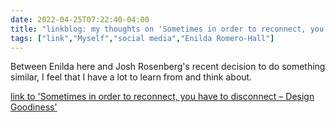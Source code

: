 ```yaml
---
date: 2022-04-25T07:22:40-04:00
title: "linkblog: my thoughts on 'Sometimes in order to reconnect, you have to disconnect – Design Goodiness'"
tags: ["link","Myself","social media","Enilda Romero-Hall"]
---
```

Between Enilda here and Josh Rosenberg's recent decision to do something similar, I feel that I have a lot to learn from and think about.
 
[link to 'Sometimes in order to reconnect, you have to disconnect – Design Goodiness'](https://enildaromero.com/2022/04/25/sometimes-in-order-to-reconnect-you-have-to-disconnect/)

